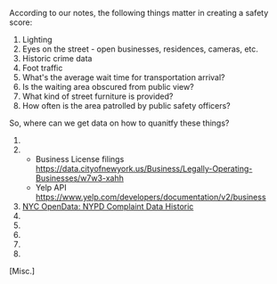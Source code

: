 According to our notes, the following things matter in creating a safety score:

1. Lighting
2. Eyes on the street - open businesses, residences, cameras, etc.
3. Historic crime data
4. Foot traffic
5. What's the average wait time for transportation arrival?
6. Is the waiting area obscured from public view?
7. What kind of street furniture is provided?
8. How often is the area patrolled by public safety officers?

So, where can we get data on how to quanitfy these things?

1. 
2.  - Business License filings https://data.cityofnewyork.us/Business/Legally-Operating-Businesses/w7w3-xahh
    - Yelp API https://www.yelp.com/developers/documentation/v2/business
3.  [NYC OpenData: NYPD Complaint Data Historic](https://data.cityofnewyork.us/Public-Safety/NYPD-Complaint-Data-Historic/qgea-i56i)
4. 
5. 
6. 
7. 
8. 
[Misc.] 
